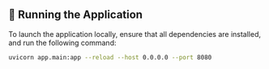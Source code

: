 ## 🚀 Running the Application

To launch the application locally, ensure that all dependencies are installed, and run the following command:

```bash
uvicorn app.main:app --reload --host 0.0.0.0 --port 8080
```
